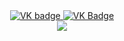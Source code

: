 <div id="badges" align ="center">
  <a href= "https://vk.com/maxim_lebedev3">
    <img src = "https://img.shields.io/badge/VK-blue?style=for-the-badge&logo=VK&logoColor=white" alt="VK badge"/> 
  </a>

  <a href= "https://mail.yandex.ru/?uid=639178211#inbox">
     <img src = "https://img.shields.io/badge/EMAIL-red?style=for-the-badge&logo=Gmail&logoColor=white" alt="VK Badge"/>
  </a>
</div>
<div id="viewprof" align="center" >
  <img src="https://komarev.com/ghpvc/?username=MaxLebedev5&style-flat-square&color=blue" alt""/>
</div>
